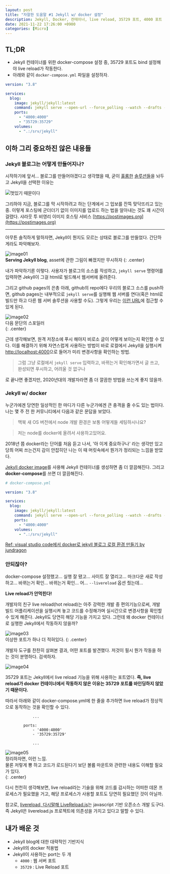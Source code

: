 ```yaml
---
layout: post
title: "자잘한 도움말 #1 Jekyll w/ docker 설정"
description: Jekyll, Docker, 컨테이너, live reload, 35729 포트, 4000 포트
date: 2021-11-22 17:26:00 +0900
categories: [Micro]
---
```


## TL;DR

- Jekyll 컨테이너를 위한 docker-compose 설정 중, 35729 포트도 bind 설정해야 live reload가 작동한다.
- 아래와 같이 `docker-compose.yml` 파일을 설정하자.

```yml
version: "3.8"

services:
  blog:
    image: jekyll/jekyll:latest
    command: jekyll serve --open-url --force_polling --watch --drafts --livereload --trace
    ports:
      - "4000:4000"
      - "35729:35729"
    volumes:
      - ".:/srv/jekyll"
```

## 이하 그리 중요하진 않은 내용들

### Jekyll 블로그는 어떻게 만들어지나?

시작하기에 앞서... 블로그를 만들어야겠다고 생각했을 때, 굳이 [훌륭한](https://www.tistory.com/) [솔루션들](https://velog.io/)을 놔두고 Jekyll을 선택한 이유는

![멋있기 때문이다](https://i.postimg.cc/gjDjjDK3/coollooking.jpg)

그리하야 지금, 블로그를 막 시작하려고 하는 단계에서 그 업보를 잔뜩 맞닥뜨리고 있는 중. 이렇게 포스팅에 군더더기 없이 이미지를 업로드 하는 법을 알아내는 것도 꽤 시간이 걸렸다. 샤라웃 투 비영리 이미지 호스팅 서비스 [https://postimages.org](https://postimages.org)

---

아무튼 솔직하게 말하자면, Jekyll이 뭔지도 모르는 상태로 블로그를 만들었다. 간단하게라도 파악해보자.

![image01](/assets/pictures/tip01-01.png)  
**Serving Jekyll blog**, asset에 관한 그림이 빠졌지만 무시하자
{: .center}

내가 파악하기론 이렇다. 사용자가 블로그의 소스를 작성하고, `jekyll serve` 명령어를 입력하면 Jekyll이 그걸 html로 빌드해서 웹서버에 올려준다.

그리고 github pages의 은총 아래, github의 repo에다 우리의 블로그 소스를 push하면, github pages는 내부적으로 `jekyll serve`를 실행해 웹 서버를 연다(혹은 html로 빌드만 하고 다른 웹 서버 솔루션을 사용할 수도). 그렇게 우리는 [이런 URL](https://blog.anteater-lab.link/)에 접근할 수 있게 된다.

![image02](/assets/pictures/tip01-02.png)  
다음 문단의 스포일러  
{: .center}

근데 생각해보면, 원격 저장소에 푸시 해야지 비로소 글이 어떻게 보이는지 확인할 수 있다. 이를 해결하기 위해 자연스럽게 사용하는 방법이 바로 로컬에서 Jekyll을 실행시켜 [http://localhost:4000](http://localhost:4000)으로 들어가 미리 변경사항을 확인하는 방법.

> 그럼 그냥 로컬에서 `jekyll serve` 입력하고, 바뀌는거 확인해가면서 글 쓰고, 완성되면 푸시하고, 어려울 것 없구나

로 끝나면 좋겠지만, 2020년대의 개발자라면 좀 더 깔끔한 방법을 쓰는게 좋지 않을까.

### Jekyll w/ docker

누군가에겐 당연한 일상적인 한 마디가 다른 누군가에겐 큰 충격을 줄 수도 있는 법이다. 나는 몇 주 전 한 커뮤니티에서 다음과 같은 문답을 보았다.

> 맥북 새 OS 버전에서 node 개발 환경은 보통 어떻게들 세팅하시나요?

> 저는 node를 docker에 올려서 사용하고있어요.

2018년 쯤 docker라는 단어를 처음 듣고 나서, '아 이게 중요하구나' 라는 생각만 있고 당최 어찌 쓰는건지 감이 안잡히던 나는 이 때 머릿속에서 뭔가가 정리되는 느낌을 받았다.

[Jekyll docker image](https://hub.docker.com/r/jekyll/jekyll/)를 사용해 Jekyll 컨테이너를 생성하면 좀 더 깔끔해진다. 그리고 **docker-compose**를 쓰면 더 깔끔해진다.

```yml
# docker-compose.yml

version: "3.8"

services:
  blog:
    image: jekyll/jekyll:latest
    command: jekyll serve --open-url --force_polling --watch --drafts --livereload --trace
    ports:
      - "4000:4000"
    volumes:
      - ".:/srv/jekyll"
```

[Ref: visual studio code에서 docker로 jekyll 블로그 로컬 환경 만들기 by jundragon](https://velog.io/@jundragon/visual-studio-code%EC%97%90%EC%84%9C-docker%EB%A1%9C-jekyll-%EB%B8%94%EB%A1%9C%EA%B7%B8-%EB%A1%9C%EC%BB%AC-%ED%99%98%EA%B2%BD-%EB%A7%8C%EB%93%A4%EA%B8%B0)

### 안되잖아?

docker-compose 설정했고... 실행 잘 됐고... 사이트 잘 열리고... 마크다운 새로 작성하고... 바뀌는거 확인... 바뀌는거 확인... 어... `--livereload` 옵션 줬는데...

**Live reload가 안먹힌다!**

개발자의 친구 live reload(hot reload)는 아주 강력한 개발 중 편의기능으로써, 개발 빌드 어플리케이션을 실행시켜 놓고 코드를 수정해가며 실시간으로 변경사항을 확인할 수 있게 해준다. Jekyll도 당연히 해당 기능을 가지고 있다. 그런데 왜 docker 컨테이너로 실행한 Jekyll에서 작동하지 않을까?

![image03](/assets/pictures/tip01-03.png)  
이상한 포트가 하나 더 적혀있다.
{: .center}

개발자 도구를 찬찬히 살펴본 결과, 어떤 포트를 발견했다. 저것이 필시 뭔가 작동을 하는 것이 분명하다. 검색하자.

![image04](/assets/pictures/tip01-04.png)

35729 포트는 Jekyll에서 live reload 기능을 위해 사용하는 포트였다. **즉, live reload가 docker 컨테이너에서 작동하지 않은 이유는 35729 포트를 바인딩하지 않았기 때문이다.**

따라서 아래와 같이 docker-compose.yml에 한 줄을 추가하면 live reload가 정상적으로 동작하는 것을 확인할 수 있다.

```
            ...

        ports:
            - '4000:4000'
            - '35729:35729'

            ...
```

![image05](/assets/pictures/tip01-05.png)  
정리하자면, 이런 느낌.  
물론 저렇게 뿅 하고 코드가 로드된다기 보단 볼륨 마운트와 관련한 내용도 이해할 필요가 있다.  
{: .center}

다시 천천히 생각해보면, live reload라는 기술을 위해 코드를 감시하는 어떠한 데몬 프로세스가 필요했을 거고, 해당 프로세스가 사용할 포트도 당연히 필요했던 것이 아닐까.

참고로, [livereload, 다시말해 LiveReload.js](https://github.com/livereload/livereload-js)는 javascript 기반 오픈소스 개발 도구다. 즉 Jekyll은 livereload.js 프로젝트에 의존성을 가지고 있다고 말할 수 있다.

## 내가 배운 것

- Jekyll blog에 대한 대략적인 기반지식
- Jekyll의 docker 적용법
- Jekyll이 사용하는 port는 두 개
  - `4000` : 웹 서버 포트
  - `35729` : Live Reload 포트
